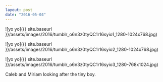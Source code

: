 ```yaml
---
layout: post
date: "2016-05-04"
---
```


![yo yo]({{ site.baseurl }}/assets/images/2016/tumblr_o6n3z0tyQC1r16syio1_1280-1024x768.jpg)

![yo yo]({{ site.baseurl }}/assets/images/2016/tumblr_o6n3z0tyQC1r16syio2_1280-1024x768.jpg)

![yo yo]({{ site.baseurl }}/assets/images/2016/tumblr_o6n3z0tyQC1r16syio3_1280-768x1024.jpg)

Caleb and Miriam looking after the tiny boy.
